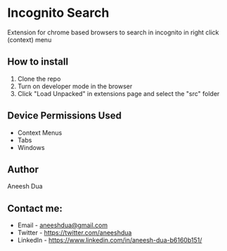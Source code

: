 # Incognito Search
Extension for chrome based browsers to search in incognito in right click (context) menu

## How to install
1. Clone the repo
2. Turn on developer mode in the browser
3. Click "Load Unpacked" in extensions page and select the "src" folder

## Device Permissions Used
* Context Menus
* Tabs
* Windows

## Author
Aneesh Dua

## Contact me:
* Email - aneeshdua@gmail.com
* Twitter - https://twitter.com/aneeshdua
* LinkedIn - https://www.linkedin.com/in/aneesh-dua-b6160b151/



